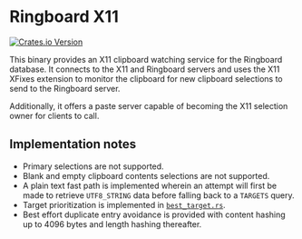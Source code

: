 # Ringboard X11

<a href="https://crates.io/crates/clipboard-history-x11">![Crates.io Version](https://img.shields.io/crates/v/clipboard-history-x11)</a>

This binary provides an X11 clipboard watching service for the Ringboard database. It connects to
the X11 and Ringboard servers and uses the X11 XFixes extension to monitor the clipboard for new
clipboard selections to send to the Ringboard server.

Additionally, it offers a paste server capable of becoming the X11 selection owner for clients to
call.

## Implementation notes

- Primary selections are not supported.
- Blank and empty clipboard contents selections are not supported.
- A plain text fast path is implemented wherein an attempt will first be made to retrieve
  `UTF8_STRING` data before falling back to a `TARGETS` query.
- Target prioritization is implemented in [`best_target.rs`](src/best_target.rs).
- Best effort duplicate entry avoidance is provided with content hashing up to 4096 bytes and length
  hashing thereafter.
